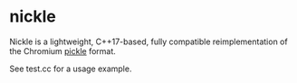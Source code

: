 # nickle

Nickle is a lightweight, C++17-based, fully compatible reimplementation of the Chromium
[pickle](https://chromium.googlesource.com/chromium/src/+/master/base/pickle.h) format.

See test.cc for a usage example.
